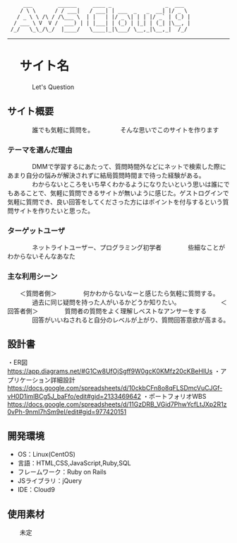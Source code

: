          ___        ______     ____ _                 _  ___  
        / \ \      / / ___|   / ___| | ___  _   _  __| |/ _ \ 
       / _ \ \ /\ / /\___ \  | |   | |/ _ \| | | |/ _` | (_) |
      / ___ \ V  V /  ___) | | |___| | (_) | |_| | (_| |\__, |
     /_/   \_\_/\_/  |____/   \____|_|\___/ \__,_|\__,_|  /_/ 
 ----------------------------------------------------------------- 
# 　サイト名
　　　　Let's Question
## サイト概要
　　　　誰でも気軽に質問を。
　　　　そんな思いでこのサイトを作ります

### テーマを選んだ理由
　　　　DMMで学習するにあたって、質問時間外などにネットで検索した際にあまり自分の悩みが解決されずに結局質問時間まで待った経験がある。
　　　　わからないところをいち早くわかるようになりたいという思いは誰にでもあることで、気軽に質問できるサイトが無いように感じた。ゲストログインで気軽に質問でき、良い回答をしてくださった方にはポイントを付与するという質問サイトを作りたいと思った。


### ターゲットユーザ
　　　　ネットライトユーザー、プログラミング初学者
　　　　些細なことがわからないそんなあなた

### 主な利用シーン
　　＜質問者側＞
　　　　何かわからないなーと感じたら気軽に質問する。
　　　　過去に同じ疑問を持った人がいるかどうか知りたい。
　　　　
　　＜回答者側＞
　　　　質問者の質問をよく理解しベストなアンサーをする
　　　　回答がいいねされると自分のレベルが上がり、質問回答意欲が高まる。

## 設計書
・ER図　　https://app.diagrams.net/#G1Cw8UfOjSgff9W0gcK0KMfz20cKBeHlUs
・アプリケーション詳細設計　　https://docs.google.com/spreadsheets/d/10ckbCFn8o8qFLSDmcVuCJGf-vH0D1imlBCg5J_baFfo/edit#gid=2133469642
・ポートフォリオWBS 　　https://docs.google.com/spreadsheets/d/11GzDRB_VGid7PhwYcfLtJXp2R1z0vPh-9nmI7hSm9eI/edit#gid=977420151

## 開発環境
- OS：Linux(CentOS)
- 言語：HTML,CSS,JavaScript,Ruby,SQL
- フレームワーク：Ruby on Rails
- JSライブラリ：jQuery
- IDE：Cloud9

## 使用素材
　　未定